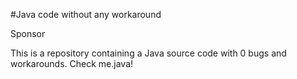 #Java code without any workaround

Sponsor

This is a repository containing a Java source code with 0 bugs and workarounds. Check me.java!
